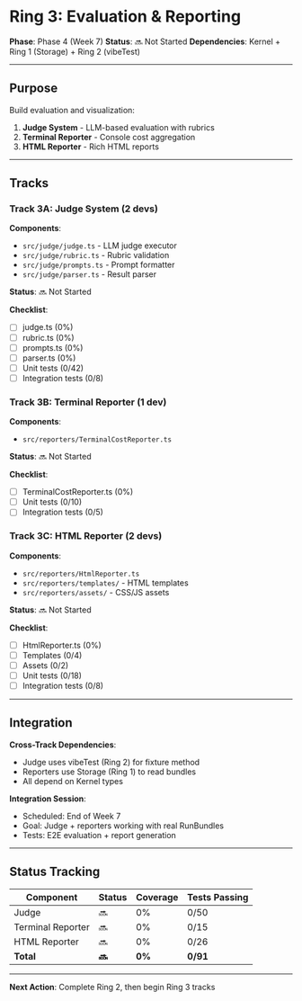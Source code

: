 # Ring 3: Evaluation & Reporting

**Phase**: Phase 4 (Week 7)
**Status**: 🔜 Not Started
**Dependencies**: Kernel + Ring 1 (Storage) + Ring 2 (vibeTest)

---

## Purpose

Build evaluation and visualization:
1. **Judge System** - LLM-based evaluation with rubrics
2. **Terminal Reporter** - Console cost aggregation
3. **HTML Reporter** - Rich HTML reports

---

## Tracks

### Track 3A: Judge System (2 devs)

**Components**:
- `src/judge/judge.ts` - LLM judge executor
- `src/judge/rubric.ts` - Rubric validation
- `src/judge/prompts.ts` - Prompt formatter
- `src/judge/parser.ts` - Result parser

**Status**: 🔜 Not Started

**Checklist**:
- [ ] judge.ts (0%)
- [ ] rubric.ts (0%)
- [ ] prompts.ts (0%)
- [ ] parser.ts (0%)
- [ ] Unit tests (0/42)
- [ ] Integration tests (0/8)

### Track 3B: Terminal Reporter (1 dev)

**Components**:
- `src/reporters/TerminalCostReporter.ts`

**Status**: 🔜 Not Started

**Checklist**:
- [ ] TerminalCostReporter.ts (0%)
- [ ] Unit tests (0/10)
- [ ] Integration tests (0/5)

### Track 3C: HTML Reporter (2 devs)

**Components**:
- `src/reporters/HtmlReporter.ts`
- `src/reporters/templates/` - HTML templates
- `src/reporters/assets/` - CSS/JS assets

**Status**: 🔜 Not Started

**Checklist**:
- [ ] HtmlReporter.ts (0%)
- [ ] Templates (0/4)
- [ ] Assets (0/2)
- [ ] Unit tests (0/18)
- [ ] Integration tests (0/8)

---

## Integration

**Cross-Track Dependencies**:
- Judge uses vibeTest (Ring 2) for fixture method
- Reporters use Storage (Ring 1) to read bundles
- All depend on Kernel types

**Integration Session**:
- Scheduled: End of Week 7
- Goal: Judge + reporters working with real RunBundles
- Tests: E2E evaluation + report generation

---

## Status Tracking

| Component | Status | Coverage | Tests Passing |
|-----------|--------|----------|---------------|
| Judge | 🔜 | 0% | 0/50 |
| Terminal Reporter | 🔜 | 0% | 0/15 |
| HTML Reporter | 🔜 | 0% | 0/26 |
| **Total** | **🔜** | **0%** | **0/91** |

---

**Next Action**: Complete Ring 2, then begin Ring 3 tracks
